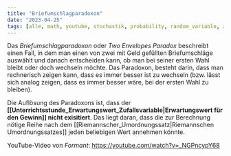 ```yaml
---
title: "Briefumschlagparadoxon"
date: "2023-04-25"
tags: [alle, math, youtube, stochastik, probability, random_variable, zufallsgröße, expected_value, erwartungswert, paradox, envelope, briefumschlag, unendliche_summen, riemann_series_theorem, riemann_rearrangement_theorem, riemannscher_umordnungssatz]
---
```


Das *Briefumschlagparadoxon* oder *Two Envelopes Paradox* beschreibt einen Fall, in dem man einen von zwei mit Geld gefüllten Briefumschläge auswählt und danach entscheiden kann, ob man bei seiner ersten Wahl bleibt oder doch wechseln möchte.
Das Paradoxon, besteht darin, dass man rechnerisch zeigen kann, dass es immer besser ist zu wechseln (bzw. lässt sich analog zeigen, dass es immer besser wäre, bei der ersten Wahl zu bleiben).

Die Auflösung des Paradoxons ist, dass der **[[Unterrichtsstunde_Erwartungswert_Zufallsvariable|Erwartungswert für den Gewinn]] nicht exisitiert**. Das liegt daran, dass die zur Berechnung nötige Reihe nach dem [[Riemannscher_Umordnungssatz|Riemannschen Umordnungssatzes]] jeden beliebigen Wert annehmen könnte.

YouTube-Video von *Formant*: https://youtube.com/watch?v=_NGPncypY68